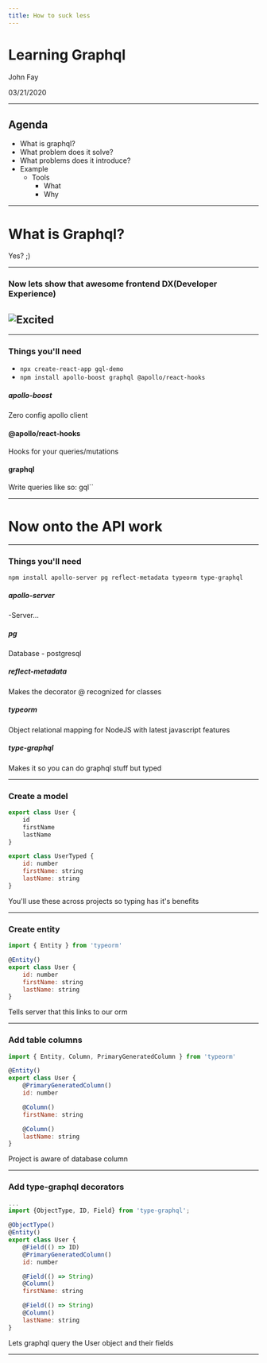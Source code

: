 ```yaml
---
title: How to suck less
---
```


# Learning Graphql

John Fay

03/21/2020

---

## Agenda

-   What is graphql?
-   What problem does it solve?
-   What problems does it introduce?
-   Example
    -   Tools
        -   What
        -   Why

---

# What is Graphql?

Yes? ;)

---

### Now lets show that awesome frontend DX(Developer Experience)

## ![Excited](https://media0.giphy.com/media/pUs87dXYIIrTy/source.gif)

---

### Things you'll need

-   `npx create-react-app gql-demo`
-   `npm install apollo-boost graphql @apollo/react-hooks`

##### apollo-boost

Zero config apollo client

#### @apollo/react-hooks

Hooks for your queries/mutations

#### graphql

Write queries like so: gql``

---

# Now onto the API work

---

### Things you'll need

`npm install apollo-server pg reflect-metadata typeorm type-graphql`

##### apollo-server

-Server...

##### pg

Database - postgresql

##### reflect-metadata

Makes the decorator @ recognized for classes

##### typeorm

Object relational mapping for NodeJS with latest javascript features

##### type-graphql

Makes it so you can do graphql stuff but typed

---

### Create a model

```js
export class User {
    id
    firstName
    lastName
}

export class UserTyped {
    id: number
    firstName: string
    lastName: string
}
```

You'll use these across projects so typing has it's benefits

---

### Create entity

```js
import { Entity } from 'typeorm'

@Entity()
export class User {
    id: number
    firstName: string
    lastName: string
}
```

Tells server that this links to our orm

---

### Add table columns

```js
import { Entity, Column, PrimaryGeneratedColumn } from 'typeorm'

@Entity()
export class User {
    @PrimaryGeneratedColumn()
    id: number

    @Column()
    firstName: string

    @Column()
    lastName: string
}
```

Project is aware of database column

---

### Add type-graphql decorators

```js
...
import {ObjectType, ID, Field} from 'type-graphql';

@ObjectType()
@Entity()
export class User {
    @Field(() => ID)
    @PrimaryGeneratedColumn()
    id: number

    @Field(() => String)
    @Column()
    firstName: string

    @Field(() => String)
    @Column()
    lastName: string
}
```

Lets graphql query the User object and their fields

---
